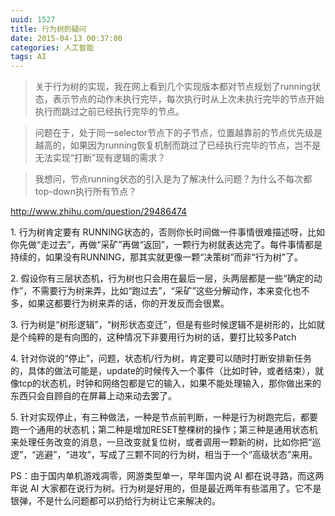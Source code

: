```yaml
---
uuid: 1527
title: 行为树的疑问
date: 2015-04-13 00:37:00
categories: 人工智能
tags: AI
---
```

> 关于行为树的实现，我在网上看到几个实现版本都对节点规划了running状态，表示节点的动作未执行完毕，每次执行时从上次未执行完毕的节点开始执行而跳过之前已经执行完毕的节点。

>

> 问题在于，处于同一selector节点下的子节点，位置越靠前的节点优先级是越高的，如果因为running恢复机制而跳过了已经执行完毕的节点，岂不是无法实现“打断”现有逻辑的需求？

>

> 我想问，节点running状态的引入是为了解决什么问题？为什么不每次都top-down执行所有节点？

<http://www.zhihu.com/question/29486474>

1\. 行为树肯定要有 RUNNING状态的，否则你长时间做一件事情很难描述呀，比如你先做“走过去”，再做“采矿”再做“返回”，一颗行为树就表达完了。每件事情都是持续的，如果没有RUNNING，那其实就更像一颗“决策树”而非“行为树”了。

2\. 假设你有三层状态机，行为树也只会用在最后一层，头两层都是一些“确定的动作”，不需要行为树来弄，比如“跑过去”，“采矿”这些分解动作，本来变化也不多，如果这都要行为树来弄的话，你的开发反而会很累。

3\. 行为树是“树形逻辑”，“树形状态变迁”，但是有些时候逻辑不是树形的，比如就是个纯粹的是有向图的，这种情况下非要用行为树的话，要打比较多Patch

4\. 针对你说的“停止”，问题，状态机/行为树，肯定要可以随时打断安排新任务的，具体的做法可能是，update的时候传入一个事件（比如时钟，或者结束），就像tcp的状态机，时钟和网络包都是它的输入，如果不能处理输入，那你做出来的东西只会自顾自的在屏幕上动来动去罢了。

5\. 针对实现停止，有三种做法，一种是节点前判断，一种是行为树跑完后，都要跑一个通用的状态机；第二种是增加RESET整棵树的操作；第三种是通用状态机来处理任务改变的消息，一旦改变就复位树，或者调用一颗新的树，比如你把“巡逻”，“逃避”，“进攻”，写成了三颗不同的行为树，相当于一个“高级状态”来用。

PS：由于国内单机游戏凋零，网游类型单一，早年国内说 AI 都在说寻路，而这两年说 AI 大家都在说行为树。行为树是好用的，但是最近两年有些滥用了。它不是银弹，不是什么问题都可以扔给行为树让它来解决的。

